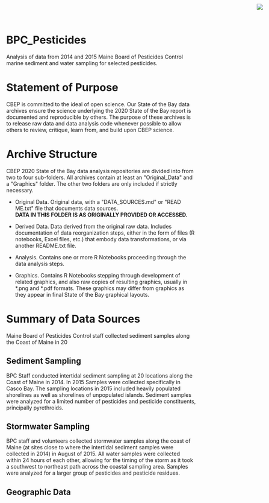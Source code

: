 # BPC_Pesticides


<img
    src="https://www.cascobayestuary.org/wp-content/uploads/2014/04/logo_sm.jpg"
    style="position:absolute;top:10px;right:50px;" />

Analysis of data from 2014 and 2015 Maine Board of Pesticides Control marine sediment and water sampling for selected pesticides.

# Statement of Purpose
CBEP is committed to the ideal of open science.  Our State of the Bay data archives ensure the science underlying the 2020 State of the Bay report is documented and reproducible by others. The purpose of these archives is to release raw data and data analysis code whenever possible to allow others to review, critique, learn from, and build upon CBEP science. 

# Archive Structure
 CBEP 2020 State of the Bay data analysis repositories are divided into from two to four sub-folders.  All archives contain at least an "Original_Data" and a "Graphics" folder.  The other two folders are only included if strictly necessary. 

- Original Data.  Original data, with a "DATA_SOURCES.md" or "READ ME.txt" file that documents data sources.  
    **DATA IN THIS FOLDER IS AS ORIGINALLY PROVIDED OR ACCESSED.** 

- Derived Data.  Data derived from the original raw data.  Includes documentation of data reorganization steps, either in the form of files (R notebooks, Excel files, etc.) that embody data transformations, or via another README.txt file.  
- Analysis.  Contains one or more R Notebooks proceeding through the data analysis steps.  
- Graphics.  Contains R Notebooks stepping through development of related graphics, and also raw copies of resulting graphics, usually in \*.png and \*.pdf formats.  These graphics may differ from graphics as they appear in final State of the Bay graphical layouts.  

# Summary of Data Sources
Maine Board of Pesticides Control staff collected sediment samples along the Coast of Maine in 20

## Sediment Sampling
BPC Staff conducted intertidal sediment sampling at 20 locations along the Coast of Maine in 2014. In 2015 Samples were collected specifically in Casco Bay.  The sampling locations in 2015 included heavily populated shorelines as well as shorelines of unpopulated islands. Sediment samples were analyzed for a limited number of pesticides and pesticide constituents, principally pyrethroids.

## Stormwater Sampling
BPC staff and volunteers collected stormwater samples along the coast of Maine (at sites close to where the intertidal sediment samples were collected in 2014)  in August of 2015.  All water samples were collected within 24 hours of each other, allowing for the timing of the storm as it took a southwest to northeast path across the coastal sampling area. Samples were analyzed for a larger group of pesticides and pesticide residues.

## Geographic Data
